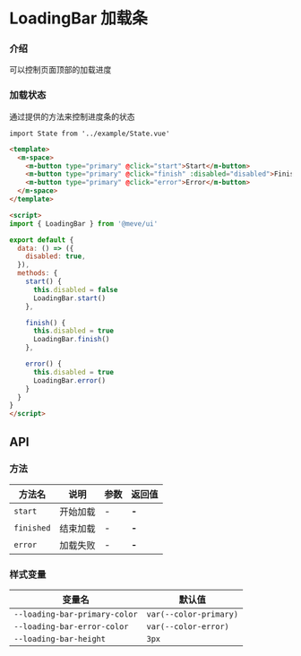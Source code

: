 # LoadingBar 加载条

### 介绍

可以控制页面顶部的加载进度

### 加载状态

通过提供的方法来控制进度条的状态

```vue
import State from '../example/State.vue'
```

```html
<template>
  <m-space>
    <m-button type="primary" @click="start">Start</m-button>
    <m-button type="primary" @click="finish" :disabled="disabled">Finish</m-button>
    <m-button type="primary" @click="error">Error</m-button>
  </m-space>
</template>

<script>
import { LoadingBar } from '@meve/ui'

export default {
  data: () => ({
    disabled: true,
  }),
  methods: {
    start() {
      this.disabled = false
      LoadingBar.start()
    },

    finish() {
      this.disabled = true
      LoadingBar.finish()
    },

    error() {
      this.disabled = true
      LoadingBar.error()
    }
  }
}
</script>
```

## API

### 方法

| 方法名 | 说明 | 参数 | 返回值 |
| --- | --- | --- | --- |
| `start` | 开始加载 | _-_ | **-** |
| `finished` | 结束加载 | _-_ | **-** |
| `error` | 加载失败 | _-_ | **-** |

### 样式变量

| 变量名 | 默认值 |
| --- | --- |
| `--loading-bar-primary-color` | `var(--color-primary)` |
| `--loading-bar-error-color` | `var(--color-error)` |
| `--loading-bar-height` | `3px` |